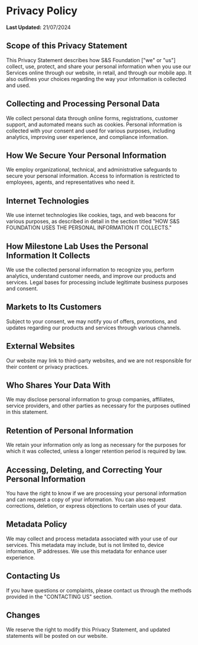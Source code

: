 <html lang="en">

<body>

 <h1>Privacy Policy</h1>
 <p><strong>Last Updated:</strong> 21/07/2024</p>

 <h2>Scope of this Privacy Statement</h2>
 <p>This Privacy Statement describes how S&S Foundation ["we" or "us"] collect, use, protect, and share your personal information when you use our Services online through our website, in retail, and through our mobile app. It also outlines your choices regarding the way your information is collected and used.</p>

 <h2>Collecting and Processing Personal Data</h2>
 <p>We collect personal data through online forms, registrations, customer support, and automated means such as cookies. Personal information is collected with your consent and used for various purposes, including analytics, improving user experience, and compliance information.</p>

 <h2>How We Secure Your Personal Information</h2>
 <p>We employ organizational, technical, and administrative safeguards to secure your personal information. Access to information is restricted to employees, agents, and representatives who need it.</p>

 <h2>Internet Technologies</h2>
 <p>We use internet technologies like cookies, tags, and web beacons for various purposes, as described in detail in the section titled "HOW S&S FOUNDATION USES THE PERSONAL INFORMATION IT COLLECTS."</p>

 <h2>How Milestone Lab Uses the Personal Information It Collects</h2>
 <p>We use the collected personal information to recognize you, perform analytics, understand customer needs, and improve our products and services. Legal bases for processing include legitimate business purposes and consent.</p>

 <h2>Markets to Its Customers</h2>
 <p>Subject to your consent, we may notify you of offers, promotions, and updates regarding our products and services through various channels.</p>

 <h2>External Websites</h2>
 <p>Our website may link to third-party websites, and we are not responsible for their content or privacy practices.</p>

 <h2>Who Shares Your Data With</h2>
 <p>We may disclose personal information to group companies, affiliates, service providers, and other parties as necessary for the purposes outlined in this statement.</p>

 <h2>Retention of Personal Information</h2>
 <p>We retain your information only as long as necessary for the purposes for which it was collected, unless a longer retention period is required by law.</p>

 <h2>Accessing, Deleting, and Correcting Your Personal Information</h2>
 <p>You have the right to know if we are processing your personal information and can request a copy of your information. You can also request corrections, deletion, or express objections to certain uses of your data.</p>

 <h2>Metadata Policy</h2>
 <p>We may collect and process metadata associated with your use of our services. This metadata may include, but is not limited to, device information, IP addresses. We use this metadata for enhance user experience.</p>
 
 <h2>Contacting Us</h2>
 <p>If you have questions or complaints, please contact us through the methods provided in the "CONTACTING US" section.</p>

 <h2>Changes</h2>
 <p>We reserve the right to modify this Privacy Statement, and updated statements will be posted on our website.</p>

</body>

</html>
